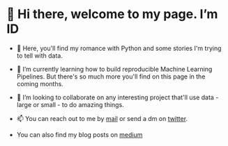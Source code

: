 # 👋 Hi there, welcome to my page. I’m ID
- 👀 Here, you'll find my romance with Python and some stories I'm trying to tell with data. 

- 🌱 I’m currently learning how to build reproducible Machine Learning Pipelines. But there's so much more you'll find on this page in the coming months.

- 💞️ I’m looking to collaborate on any interesting project that'll use data - large or small - to do amazing things.  

- 📫 You can reach out to me by <a href=idowuodesanmi@gmail.com>mail</a> or send a dm on <a href=https://twitter.com/id_joshua>twitter</a>. 

- You can also find my blog posts on <a href=idowuodesanmi.medium.com> medium </a>


<!---
joshasgard/joshasgard is a ✨ special ✨ repository because its `README.md` (this file) appears on your GitHub profile.
You can click the Preview link to take a look at your changes.
--->

